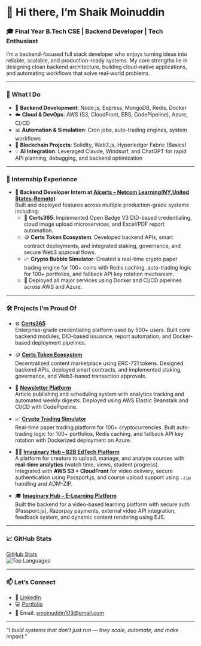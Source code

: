 # 👋 Hi there, I’m Shaik Moinuddin

### 🎓 Final Year B.Tech CSE | Backend Developer | Tech Enthusiast

I’m a backend-focused full stack developer who enjoys turning ideas into reliable, scalable, and production-ready systems. My core strengths lie in designing clean backend architecture, building cloud-native applications, and automating workflows that solve real-world problems.

---

### 🔧 What I Do

- 🧠 **Backend Development**: Node.js, Express, MongoDB, Redis, Docker  
- ☁️ **Cloud & DevOps**: AWS (S3, CloudFront, EBS, CodePipeline), Azure, CI/CD  
- 📊 **Automation & Simulation**: Cron jobs, auto-trading engines, system workflows  
- 🔗 **Blockchain Projects**: Solidity, Web3.js, Hyperledger Fabric (Basics)  
- 💡 **AI Integration**: Leveraged Claude, Windsurf, and ChatGPT for rapid API planning, debugging, and backend optimization

---

### 🏢 Internship Experience

- 💼 **Backend Developer Intern at [Aicerts – Netcom Learning(NY,United States-Remote)](https://github.com/ShaikMoinuddin-Aicerts)**  
  Built and deployed features across multiple production-grade systems including:
  - 🔐 **Certs365**: Implemented Open Badge V3 DID-based credentialing, cloud image upload microservices, and Excel/PDF report automation.
  - 🪙 **Certs Token Ecosystem**: Developed backend APIs, smart contract deployments, and integrated staking, governance, and secure Web3 approval flows.
  - 📈 **Crypto Bubble Simulator**: Created a real-time crypto paper trading engine for 100+ coins with Redis caching, auto-trading logic for 100+ portfolios, and fallback API key rotation mechanism.  
  - 🚀 Deployed all major services using Docker and CI/CD pipelines across AWS and Azure.

---

### 🛠️ Projects I’m Proud Of

- ⚙️ **[Certs365](https://app.certs365.io/)**  
  Enterprise-grade credentialing platform used by 500+ users. Built core backend modules, DID-based issuance, report automation, and Docker-based deployment pipelines.

- 🪙 **[Certs Token Ecosystem](https://certsecosystem.aicerts.io/)**  
  Decentralized content marketplace using ERC-721 tokens. Designed backend APIs, deployed smart contracts, and implemented staking, governance, and Web3-based transaction approvals.

- 📰 **[Newsletter Platform](https://imaginaryhubx.com/)**  
  Article publishing and scheduling system with analytics tracking and automated weekly digests. Deployed using AWS Elastic Beanstalk and CI/CD with CodePipeline.

- 📈 **[Crypto Trading Simulator](https://cryptobubble.aicerts.io/)**  
  Real-time paper trading platform for 100+ cryptocurrencies. Built auto-trading logic for 100+ portfolios, Redis caching, and fallback API key rotation with Dockerized deployment on Azure.

- 🧑‍🏫 **[Imaginary Hub – B2B EdTech Platform](https://github.com/ShaikMoinuddin98/B2B-Ed-Tech-Platform)**  
  A platform for creators to upload, manage, and analyze courses with **real-time analytics** (watch time, views, student progress).  
  Integrated with **AWS S3 + CloudFront** for video delivery, secure authentication using Passport.js, and course upload support using `.zip` handling and ADM-ZIP.

- 🎓 **[Imaginary Hub – E-Learning Platform](https://github.com/ShaikMoinuddin98/E-learning-Platform-Imaginary-hub-Demo)**  
  Built the backend for a video-based learning platform with secure auth (Passport.js), Razorpay payments, external video API integration, feedback system, and dynamic content rendering using EJS.

---

### 📈 GitHub Stats

[GitHub Stats](https://github-readme-stats.vercel.app/api?username=ShaikMoinuddin98&include_all_commits=true&show_icons=true&theme=github_dark&count_private=true)  
![Top Languages](https://github-readme-stats.vercel.app/api/top-langs/?username=ShaikMoinuddin98&layout=compact&theme=github_dark)  

---

### 📫 Let’s Connect

- 💼 [LinkedIn](https://www.linkedin.com/in/shaik-moinuddin-96a00b254/)
- 💻 [Portfolio](https://www.imaginaryhubx.com/profile/Shaik%20Moinuddin)
- 📧 Email: smoinuddin103@gmail.com

---

_“I build systems that don’t just run — they scale, automate, and make impact.”_
